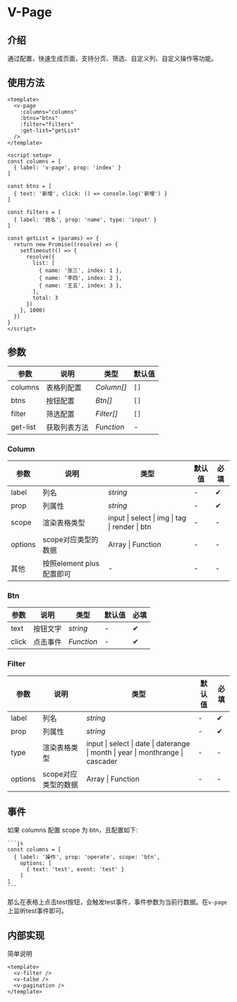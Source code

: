 # V-Page

## 介绍

通过配置，快速生成页面，支持分页、筛选、自定义列、自定义操作等功能。

## 使用方法

```vue
<template>
  <v-page
    :columns="columns"
    :btns="btns"
    :filter="filters"
    :get-list="getList"
  />
</template>

<script setup>
const columns = [
  { label: 'v-page', prop: 'index' }
]

const btns = [
  { text: '新增', click: () => console.log('新增') }
]
 
const filters = [
  { label: '姓名', prop: 'name', type: 'input' }
]

const getList = (params) => {
  return new Promise((resolve) => {
    setTimeout(() => {
      resolve({
        list: [
          { name: '张三', index: 1 },
          { name: '李四', index: 2 },
          { name: '王五', index: 3 },
        ],
        total: 3
      })
    }, 1000)
  })
}  
</script>
```

## 参数

| 参数 | 说明 | 类型 | 默认值 |
| --- | --- | --- | --- |
| columns | 表格列配置 | _Column[]_ | `[]` |
| btns | 按钮配置 | _Btn[]_ | `[]` |
| filter | 筛选配置 | _Filter[]_ | `[]` |
| get-list | 获取列表方法 | _Function_ | - |


### Column

| 参数      | 说明                  | 类型                                             | 默认值 | 必填       |
|---------|---------------------|------------------------------------------------|----|----------|
| label   | 列名                  | _string_                                       | -  | &#10004; |
| prop    | 列属性                 | _string_                                       | -  | &#10004; |
| scope   | 渲染表格类型              | input \| select \| img \| tag \| render \| btn | -   | -        | - |
| options | scope对应类型的数据        | Array \| Function                              | -  | -        | - |
| 其他      | 按照element plus 配置即可 | -                                              | -  | -        | - |


### Btn

| 参数   | 说明   | 类型      | 默认值 | 必填       |
|------|------|---------|----|----------|
| text | 按钮文字 | _string_ | -  | &#10004; |
| click | 点击事件 | _Function_ | -  | &#10004; |

### Filter

| 参数      | 说明                  | 类型                                                                      | 默认值 | 必填       |
|---------|---------------------|-------------------------------------------------------------------------|----|----------|
| label   | 列名                  | _string_                                                                | -  | &#10004; |
| prop    | 列属性                 | _string_                                                                | -  | &#10004; |
| type   | 渲染表格类型              | input \| select \| date \| daterange \| month \| year \| monthrange \| cascader | -   | -        | - |
| options | scope对应类型的数据        | Array \| Function                                                       | -  | -        | - |

## 事件

如果 columns 配置 scope 为 btn，且配置如下:

    ```js
    const columns = [
      { label: '操作', prop: 'operate', scope: 'btn',
        options: [
          { text: 'test', event: 'test' }
        ]
    ]
    ```

那么在表格上点击test按钮，会触发test事件，事件参数为当前行数据。在`v-page`上监听test事件即可。

## 内部实现

简单说明

```vue
<template>
  <v-filter />
  <v-talbe />
  <v-pagination />
</template>

```
